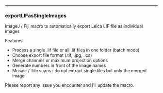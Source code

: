 -------------------------------------------------------------------------------
### **exportLIFasSingleImages**

ImageJ / Fiji macro to automatically export Leica LIF file as individual images

Features:
- Process a single .lif file or all .lif files in one folder (batch mode)
- Choose export file format (.tif, .jpg, .ics)
- Merge channels or maximum projection options
- Generate numbers in front of the image names
- Mosaic / Tile scans : do not extract single tiles but only the merged image

Please report any issue you encounter and I'll update the macro.
